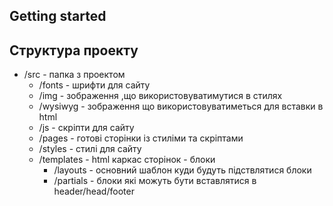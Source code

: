 ## Getting started





## Структура проекту

- /src              - папка з проектом
    - /fonts        - шрифти для сайту
    - /img          - зображення ,що  використовуватимутися в стилях
    - /wysiwyg      - зображення що використовуватиметься для вставки в html 
    - /js           - скріпти для сайту
    - /pages        - готові сторінки із стиліми та скріптами
    - /styles       - стилі для сайту
    - /templates    - html каркас сторінок - блоки
        - /layouts  - основний шаблон куди будуть підствлятися блоки
        - /partials - блоки які можуть бути вставлятися в header/head/footer